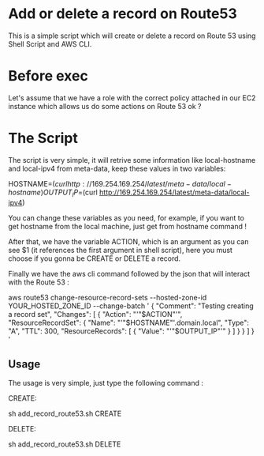 # Add or delete a record on Route53

This is a simple script which will create or delete a record on Route 53 using Shell Script and AWS CLI.

# Before exec

Let's assume that we have a role with the correct policy attached in our EC2 instance which allows us do some actions on Route 53 ok ?

# The Script

The script is very simple, it will retrive some information like local-hostname and local-ipv4 from meta-data, keep these values in two variables:

HOSTNAME=$(curl http://169.254.169.254/latest/meta-data/local-hostname)
OUTPUT_IP=$(curl http://169.254.169.254/latest/meta-data/local-ipv4)

You can change these variables as you need, for example, if you want to get hostname from the local machine, just get from hostname command !

After that, we have the variable ACTION, which is an argument as you can see $1 (it references the first argument in shell script), here you must choose if you gonna be CREATE or DELETE a record.

Finally we have the aws cli command followed by the json that will interact with the Route 53 :

aws route53 change-resource-record-sets --hosted-zone-id YOUR_HOSTED_ZONE_ID --change-batch '
{
  "Comment": "Testing creating a record set",
  "Changes": [
    {
      "Action": "'"$ACTION"'",
      "ResourceRecordSet": {
        "Name": "'"$HOSTNAME"'.domain.local",
        "Type": "A",
        "TTL": 300,
        "ResourceRecords": [
          {
            "Value": "'"$OUTPUT_IP"'"
          }
        ]
      }
    }
  ]
}
'

## Usage

The usage is very simple, just type the following command :

CREATE:

sh add_record_route53.sh CREATE

DELETE:

sh add_record_route53.sh DELETE

